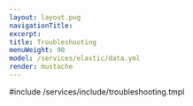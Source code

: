 ```yaml
---
layout: layout.pug
navigationTitle:
excerpt:
title: Troubleshooting
menuWeight: 90
model: /services/elastic/data.yml
render: mustache
---
```


<!-- Imported from https://github.com/mesosphere/dcos-commons.git:sdk-0.40 -->


#include /services/include/troubleshooting.tmpl
